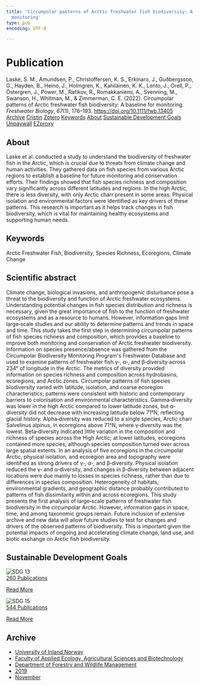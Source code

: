 ```yaml
---
title: 'Circumpolar patterns of Arctic freshwater fish biodiversity: A baseline for
  monitoring'
type: pub
encoding: UTF-8

---
```

<h1>Publication</h1>
<article id="csl-bib-container-H3PNFAVQ" class="csl-bib-container">
  <div class="csl-bib-body"> <div class="csl-entry">Laske, S. M., Amundsen, P., Christoffersen, K. S., Erkinaro, J., Guðbergsson, G., Hayden, B., Heino, J., Holmgren, K., Kahilainen, K. K., Lento, J., Orell, P., Östergren, J., Power, M., Rafikov, R., Romakkaniemi, A., Svenning, M., Swanson, H., Whitman, M., &#38; Zimmerman, C. E. (2022). Circumpolar patterns of Arctic freshwater fish biodiversity: A baseline for monitoring. <i>Freshwater Biology</i>, <i>67</i>(1), 176–193. <a href="https://doi.org/10.1111/fwb.13405">https://doi.org/10.1111/fwb.13405</a></div> </div>
  <div class="csl-bib-buttons">
    <a href="#taxonomy-article-H3PNFAVQ" alt="archive" class="csl-bib-button">Archive</a>
    <a href="https://app.cristin.no/results/show.jsf?id=1747571" alt="Cristin" class="csl-bib-button">Cristin</a>
    <a href="http://zotero.org/groups/5881554/items/H3PNFAVQ" alt="Zotero" class="csl-bib-button">Zotero</a>
    <a href="#keywords-article-H3PNFAVQ" alt="keywords" class="csl-bib-button">Keywords</a>
    <a href="#about-article-H3PNFAVQ" alt="about_pub" class="csl-bib-button">About</a>
    <a href="#sdg-article-H3PNFAVQ" alt="sdg" class="csl-bib-button">Sustainable Development Goals</a>
    <a href="https://doi.org/10.1111/fwb.13405" alt="Unpaywall" class="csl-bib-button">Unpaywall</a>
    <a href="https://doi.org/10.1111/fwb.13405" alt="EZproxy" class="csl-bib-button">EZproxy</a>
  </div>
  <div id="csl-bib-meta-container-H3PNFAVQ"></div>
</article>
<div id="csl-bib-meta-H3PNFAVQ" class="csl-bib-meta">
  <article id="about-article-H3PNFAVQ" class="about_pub-article">
    <h1>About</h1>
    Laske et al. conducted a study to understand the biodiversity of freshwater fish in the Arctic, which is crucial due to threats from climate change and human activities. They gathered data on fish species from various Arctic regions to establish a baseline for future monitoring and conservation efforts. Their findings showed that fish species richness and composition vary significantly across different latitudes and regions. In the high Arctic, there is less diversity, with only Arctic charr present in some areas. Physical isolation and environmental factors were identified as key drivers of these patterns. This research is important as it helps track changes in fish biodiversity, which is vital for maintaining healthy ecosystems and supporting human needs.
  </article>
  <article id="keywords-article-H3PNFAVQ" class="keywords-article">
    <h1>Keywords</h1>
    Arctic Freshwater Fish, Biodiversity, Species Richness, Ecoregions, Climate Change
  </article>
  <article id="abstract-article-H3PNFAVQ" class="abstract-article">
    <h1>Scientific abstract</h1>
    Climate change, biological invasions, and anthropogenic disturbance pose a threat to the biodiversity and function of Arctic freshwater ecosystems. Understanding potential changes in fish species distribution and richness is necessary, given the great importance of fish to the function of freshwater ecosystems and as a resource to humans. However, information gaps limit large‐scale studies and our ability to determine patterns and trends in space and time. This study takes the first step in determining circumpolar patterns of fish species richness and composition, which provides a baseline to improve both monitoring and conservation of Arctic freshwater biodiversity. Information on species presence/absence was gathered from the Circumpolar Biodiversity Monitoring Program's Freshwater Database and used to examine patterns of freshwater fish γ‐, α‐, and β‐diversity across 234° of longitude in the Arctic. The metrics of diversity provided information on species richness and composition across hydrobasins, ecoregions, and Arctic zones. Circumpolar patterns of fish species biodiversity varied with latitude, isolation, and coarse ecoregion characteristics; patterns were consistent with historic and contemporary barriers to colonisation and environmental characteristics. Gamma‐diversity was lower in the high Arctic compared to lower latitude zones, but α‐diversity did not decrease with increasing latitude below 71°N, reflecting glacial history. Alpha‐diversity was reduced to a single species, Arctic charr Salvelinus alpinus, in ecoregions above 71°N, where γ‐diversity was the lowest. Beta‐diversity indicated little variation in the composition and richness of species across the High Arctic; at lower latitudes, ecoregions contained more species, although species composition turned over across large spatial extents. In an analysis of five ecoregions in the circumpolar Arctic, physical isolation, and ecoregion area and topography were identified as strong drivers of γ‐, α‐, and β‐diversity. Physical isolation reduced the γ‐ and α‐diversity, and changes in β‐diversity between adjacent locations were due mainly to losses in species richness, rather than due to differences in species composition. Heterogeneity of habitats, environmental gradients, and geographic distance probably contributed to patterns of fish dissimilarity within and across ecoregions. This study presents the first analysis of large‐scale patterns of freshwater fish biodiversity in the circumpolar Arctic. However, information gaps in space, time, and among taxonomic groups remain. Future inclusion of extensive archive and new data will allow future studies to test for changes and drivers of the observed patterns of biodiversity. This is important given the potential impacts of ongoing and accelerating climate change, land use, and biotic exchange on Arctic fish biodiversity.
  </article>
  <article id="sdg-article-H3PNFAVQ" class="sdg-article">
    <h1>Sustainable Development Goals</h1>
    <div class="sdg-container"><div id="sdg13" class="sdg">
        <img src="{{< params subfolder >}}images/sdg/sdg13_en.png" class="image" alt="SDG 13">
        <div class="sdg-overlay">
          <a href="{{< params subfolder >}}en/archive/?sdg=13#archive" class="sdg-publication-count"><span>260</span> Publications</a>
          <p><a href="https://sdgs.un.org/goals/goal13" class="sdg-read-more">Read More</a></p>
        </div>
      </div> <div id="sdg15" class="sdg">
        <img src="{{< params subfolder >}}images/sdg/sdg15_en.png" class="image" alt="SDG 15">
        <div class="sdg-overlay">
          <a href="{{< params subfolder >}}en/archive/?sdg=15#archive" class="sdg-publication-count"><span>544</span> Publications</a>
          <p><a href="https://sdgs.un.org/goals/goal15" class="sdg-read-more">Read More</a></p>
        </div>
      </div></div>
  </article>
  <article id="taxonomy-article-H3PNFAVQ" class="taxonomy-article">
    <h1>Archive</h1>
    <ul>
      <li><a href="{{< params subfolder >}}en/archive/?key=3DCRN523">University of Inland Norway</a></li>
      <li><a href="{{< params subfolder >}}en/archive/?key=T77LXH6D">Faculty of Applied Ecology, Agricultural Sciences and Biotechnology</a></li>
      <li><a href="{{< params subfolder >}}en/archive/?key=7TRARPE3">Department of Forestry and Wildlife Management</a></li>
      <li><a href="{{< params subfolder >}}en/archive/?key=MXEW8QDW">2019</a></li>
      <li><a href="{{< params subfolder >}}en/archive/?key=TFQAYV3H">November</a></li>
    </ul>
  </article>
</div>
